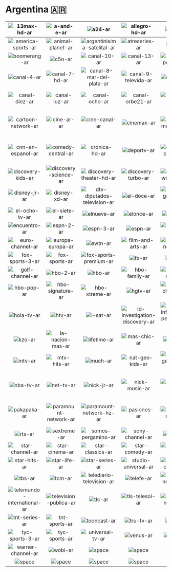 # Argentina 🇦🇷

| ![13max-hd-ar] | ![a-and-e-ar] | ![a24-ar] | ![allegro-hd-ar] | ![amc-ar] | ![america-ar] |
|:---:|:---:|:---:|:---:|:---:|:---:|
| ![america-sports-ar] | ![animal-planet-ar] | ![argentinisima-satelital-ar] | ![atreseries-ar] | ![axn-ar] | ![baby-tv-ar] |
| ![boomerang-ar] | ![c5n-ar] | ![canal-10-ar] | ![canal-13-ar] | ![canal-2-posadas-ar] | ![canal-26-ar] |
| ![canal-4-ar] | ![canal-7-hd-ar] | ![canal-8-mar-del-plata-ar] | ![canal-9-televida-ar] | ![canal-a-ar] | ![canal-de-la-ciudad-ar] |
| ![canal-diez-ar] | ![canal-luz-ar] | ![canal-ocho-ar] | ![canal-orbe21-ar] | ![canal-rural-ar] | ![canal-santa-maria-ar] |
| ![cartoon-network-ar] | ![cine-ar-ar] | ![cine-canal-ar] | ![cinemax-ar] | ![ciudad-magazine-ar] | ![cm-el-canal-de-la-musica-ar] |
| ![cnn-en-espanol-ar] | ![comedy-central-ar] | ![cronica-hd-ar] | ![deportv-ar] | ![discovery-channel-ar] | ![discovery-home-and-health-ar] |
| ![discovery-kids-ar] | ![discovery-science-ar] | ![discovery-theater-hd-ar] | ![discovery-turbo-ar] | ![discovery-world-hd-ar] | ![disney-channel-ar] |
| ![disney-jr-ar] | ![disney-xd-ar] | ![dtv-diputados-television-ar] | ![el-doce-ar] | ![el-garage-tv-ar] | ![el-gourmet-ar] |
| ![el-ocho-tv-ar] | ![el-siete-ar] | ![elnueve-ar] | ![elonce-ar] | ![eltrece-ar] | ![eltres-tv-ar] |
| ![encuentro-ar] | ![espn-2-ar] | ![espn-3-ar] | ![espn-ar] | ![espn-extra-ar] | ![espn-premium-ar] |
| ![euro-channel-ar] | ![europa-europa-ar] | ![ewtn-ar] | ![film-and-arts-ar] | ![food-network-ar] | ![fox-sports-2-ar] |
| ![fox-sports-3-ar] | ![fox-sports-ar] | ![fox-sports-premium-ar] | ![fx-ar] | ![fxm-ar] | ![glitz-ar] |
| ![golf-channel-ar] | ![hbo-2-ar] | ![hbo-ar] | ![hbo-family-ar] | ![hbo-mundi-ar] | ![hbo-plus-ar] |
| ![hbo-pop-ar] | ![hbo-signature-ar] | ![hbo-xtreme-ar] | ![hgtv-ar] | ![history-channel-2-ar] | ![history-channel-ar] |
| ![hola-tv-ar] | ![htv-ar] | ![i-sat-ar] | ![id-investigation-discovery-ar] | ![ip-informacion-periodistica-ar] | ![ip-noticias-ar] |
| ![kzo-ar] | ![la-nacion-mas-ar] | ![lifetime-ar] | ![mas-chic-ar] | ![metro-ar] | ![mtv-00s-ar] |
| ![mtv-ar] | ![mtv-hits-ar] | ![much-ar] | ![nat-geo-kids-ar] | ![national-geographic-ar] | ![national-geographic-wild-ar] |
| ![nba-tv-ar] | ![net-tv-ar] | ![nick-jr-ar] | ![nick-music-ar] | ![nickelodeon-ar] | ![nueva-imagen-television-ar] |
| ![pakapaka-ar] | ![paramount-network-ar] | ![paramount-network-hz-ar] | ![pasiones-ar] | ![px-sports-ar] | ![quiero-musica-en-mi-idioma-ar] |
| ![rts-ar] | ![sextreme-ar] | ![somos-pergamino-ar] | ![sony-channel-ar] | ![space-ar] | ![star-action-ar] |
| ![star-channel-ar] | ![star-cinema-ar] | ![star-classics-ar] | ![star-comedy-ar] | ![star-fun-ar] | ![star-hits-2-ar] |
| ![star-hits-ar] | ![star-life-ar] | ![star-series-ar] | ![studio-universal-ar] | ![sun-channel-ar] | ![syfy-ar] |
| ![tbs-ar] | ![tcm-ar] | ![telediario-television-ar] | ![telefe-ar] | ![telefe-neuquen-ar] | ![telemax-ar] |
| ![telemundo-international-ar] | ![television-publica-ar] | ![tlc-ar] | ![tls-telesol-ar] | ![tn-todo-noticias-ar] | ![tnt-ar] |
| ![tnt-series-ar] | ![tnt-sports-ar] | ![tooncast-ar] | ![tru-tv-ar] | ![tveo-ar] | ![tyc-sports-2-ar] |
| ![tyc-sports-3-ar] | ![tyc-sports-ar] | ![universal-tv-ar] | ![venus-ar] | ![viajar-ar] | ![volver-ar] |
| ![warner-channel-ar] | ![wobi-ar] | ![space] | ![space] | ![space] | ![space] |
| ![space]| ![space]| ![space]| ![space]| ![space]| ![space]|


[13max-hd-ar]:13max-hd-ar.png
[a-and-e-ar]:a-and-e-ar.png
[a24-ar]:a24-ar.png
[allegro-hd-ar]:allegro-hd-ar.png
[amc-ar]:amc-ar.png
[america-ar]:america-ar.png
[america-sports-ar]:america-sports-ar.png
[animal-planet-ar]:animal-planet-ar.png
[argentinisima-satelital-ar]:argentinisima-satelital-ar.png
[atreseries-ar]:atreseries-ar.png
[axn-ar]:axn-ar.png
[baby-tv-ar]:baby-tv-ar.png
[boomerang-ar]:boomerang-ar.png
[c5n-ar]:c5n-ar.png
[canal-10-ar]:canal-10-ar.png
[canal-13-ar]:canal-13-ar.png
[canal-2-posadas-ar]:canal-2-posadas-ar.png
[canal-26-ar]:canal-26-ar.png
[canal-4-ar]:canal-4-ar.png
[canal-7-hd-ar]:canal-7-hd-ar.png
[canal-8-mar-del-plata-ar]:canal-8-mar-del-plata-ar.png
[canal-9-televida-ar]:canal-9-televida-ar.png
[canal-a-ar]:canal-a-ar.png
[canal-de-la-ciudad-ar]:canal-de-la-ciudad-ar.png
[canal-diez-ar]:canal-diez-ar.png
[canal-luz-ar]:canal-luz-ar.png
[canal-ocho-ar]:canal-ocho-ar.png
[canal-orbe21-ar]:canal-orbe21-ar.png
[canal-rural-ar]:canal-rural-ar.png
[canal-santa-maria-ar]:canal-santa-maria-ar.png
[cartoon-network-ar]:cartoon-network-ar.png
[cine-ar-ar]:cine-ar-ar.png
[cine-canal-ar]:cine-canal-ar.png
[cinemax-ar]:cinemax-ar.png
[ciudad-magazine-ar]:ciudad-magazine-ar.png
[cm-el-canal-de-la-musica-ar]:cm-el-canal-de-la-musica-ar.png
[cnn-en-espanol-ar]:cnn-en-espanol-ar.png
[comedy-central-ar]:comedy-central-ar.png
[cronica-hd-ar]:cronica-hd-ar.png
[deportv-ar]:deportv-ar.png
[discovery-channel-ar]:discovery-channel-ar.png
[discovery-home-and-health-ar]:discovery-home-and-health-ar.png
[discovery-kids-ar]:discovery-kids-ar.png
[discovery-science-ar]:discovery-science-ar.png
[discovery-theater-hd-ar]:discovery-theater-hd-ar.png
[discovery-turbo-ar]:discovery-turbo-ar.png
[discovery-world-hd-ar]:discovery-world-hd-ar.png
[disney-channel-ar]:disney-channel-ar.png
[disney-jr-ar]:disney-jr-ar.png
[disney-xd-ar]:disney-xd-ar.png
[dtv-diputados-television-ar]:dtv-diputados-television-ar.png
[el-doce-ar]:el-doce-ar.png
[el-garage-tv-ar]:el-garage-tv-ar.png
[el-gourmet-ar]:el-gourmet-ar.png
[el-ocho-tv-ar]:el-ocho-tv-ar.png
[el-siete-ar]:el-siete-ar.png
[elnueve-ar]:elnueve-ar.png
[elonce-ar]:elonce-ar.png
[eltrece-ar]:eltrece-ar.png
[eltres-tv-ar]:eltres-tv-ar.png
[encuentro-ar]:encuentro-ar.png
[espn-2-ar]:espn-2-ar.png
[espn-3-ar]:espn-3-ar.png
[espn-ar]:espn-ar.png
[espn-extra-ar]:espn-extra-ar.png
[espn-premium-ar]:espn-premium-ar.png
[euro-channel-ar]:euro-channel-ar.png
[europa-europa-ar]:europa-europa-ar.png
[ewtn-ar]:ewtn-ar.png
[film-and-arts-ar]:film-and-arts-ar.png
[food-network-ar]:food-network-ar.png
[fox-sports-2-ar]:fox-sports-2-ar.png
[fox-sports-3-ar]:fox-sports-3-ar.png
[fox-sports-ar]:fox-sports-ar.png
[fox-sports-premium-ar]:fox-sports-premium-ar.png
[fx-ar]:fx-ar.png
[fxm-ar]:fxm-ar.png
[glitz-ar]:glitz-ar.png
[golf-channel-ar]:golf-channel-ar.png
[hbo-2-ar]:hbo-2-ar.png
[hbo-ar]:hbo-ar.png
[hbo-family-ar]:hbo-family-ar.png
[hbo-mundi-ar]:hbo-mundi-ar.png
[hbo-plus-ar]:hbo-plus-ar.png
[hbo-pop-ar]:hbo-pop-ar.png
[hbo-signature-ar]:hbo-signature-ar.png
[hbo-xtreme-ar]:hbo-xtreme-ar.png
[hgtv-ar]:hgtv-ar.png
[history-channel-2-ar]:history-channel-2-ar.png
[history-channel-ar]:history-channel-ar.png
[hola-tv-ar]:hola-tv-ar.png
[htv-ar]:htv-ar.png
[i-sat-ar]:i-sat-ar.png
[id-investigation-discovery-ar]:id-investigation-discovery-ar.png
[ip-informacion-periodistica-ar]:ip-informacion-periodistica-ar.png
[ip-noticias-ar]:ip-noticias-ar.png
[kzo-ar]:kzo-ar.png
[la-nacion-mas-ar]:la-nacion-mas-ar.png
[lifetime-ar]:lifetime-ar.png
[mas-chic-ar]:mas-chic-ar.png
[metro-ar]:metro-ar.png
[mtv-00s-ar]:mtv-00s-ar.png
[mtv-ar]:mtv-ar.png
[mtv-hits-ar]:mtv-hits-ar.png
[much-ar]:much-ar.png
[nat-geo-kids-ar]:nat-geo-kids-ar.png
[national-geographic-ar]:national-geographic-ar.png
[national-geographic-wild-ar]:national-geographic-wild-ar.png
[nba-tv-ar]:nba-tv-ar.png
[net-tv-ar]:net-tv-ar.png
[nick-jr-ar]:nick-jr-ar.png
[nick-music-ar]:nick-music-ar.png
[nickelodeon-ar]:nickelodeon-ar.png
[nueva-imagen-television-ar]:nueva-imagen-television-ar.png
[pakapaka-ar]:pakapaka-ar.png
[paramount-network-ar]:paramount-network-ar.png
[paramount-network-hz-ar]:paramount-network-hz-ar.png
[pasiones-ar]:pasiones-ar.png
[px-sports-ar]:px-sports-ar.png
[quiero-musica-en-mi-idioma-ar]:quiero-musica-en-mi-idioma-ar.png
[rts-ar]:rts-ar.png
[sextreme-ar]:sextreme-ar.png
[somos-pergamino-ar]:somos-pergamino-ar.png
[sony-channel-ar]:sony-channel-ar.png
[space-ar]:space-ar.png
[star-action-ar]:star-action-ar.png
[star-channel-ar]:star-channel-ar.png
[star-cinema-ar]:star-cinema-ar.png
[star-classics-ar]:star-classics-ar.png
[star-comedy-ar]:star-comedy-ar.png
[star-fun-ar]:star-fun-ar.png
[star-hits-2-ar]:star-hits-2-ar.png
[star-hits-ar]:star-hits-ar.png
[star-life-ar]:star-life-ar.png
[star-series-ar]:star-series-ar.png
[studio-universal-ar]:studio-universal-ar.png
[sun-channel-ar]:sun-channel-ar.png
[syfy-ar]:syfy-ar.png
[tbs-ar]:tbs-ar.png
[tcm-ar]:tcm-ar.png
[telediario-television-ar]:telediario-television-ar.png
[telefe-ar]:telefe-ar.png
[telefe-neuquen-ar]:telefe-neuquen-ar.png
[telemax-ar]:telemax-ar.png
[telemundo-international-ar]:telemundo-international-ar.png
[television-publica-ar]:television-publica-ar.png
[tlc-ar]:tlc-ar.png
[tls-telesol-ar]:tls-telesol-ar.png
[tn-todo-noticias-ar]:tn-todo-noticias-ar.png
[tnt-ar]:tnt-ar.png
[tnt-series-ar]:tnt-series-ar.png
[tnt-sports-ar]:tnt-sports-ar.png
[tooncast-ar]:tooncast-ar.png
[tru-tv-ar]:tru-tv-ar.png
[tveo-ar]:tveo-ar.png
[tyc-sports-2-ar]:tyc-sports-2-ar.png
[tyc-sports-3-ar]:tyc-sports-3-ar.png
[tyc-sports-ar]:tyc-sports-ar.png
[universal-tv-ar]:universal-tv-ar.png
[venus-ar]:venus-ar.png
[viajar-ar]:viajar-ar.png
[volver-ar]:volver-ar.png
[warner-channel-ar]:warner-channel-ar.png
[wobi-ar]:wobi-ar.png

[space]:../../misc/space-1500.png

